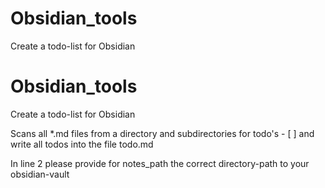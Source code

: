 # Obsidian_tools
Create a todo-list for Obsidian
# Obsidian_tools
Create a todo-list for Obsidian

Scans all *.md files from a directory and subdirectories for todo's - [ ] and write all todos into the file todo.md

In line 2 please provide for notes_path the correct directory-path to your obsidian-vault
